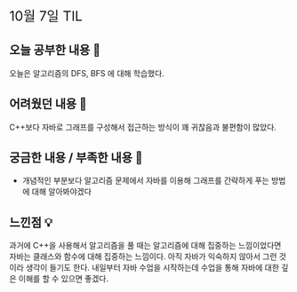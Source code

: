 <span style="font-size : 24px"> 10월 7일 TIL </span>

## 오늘 공부한 내용 📘

오늘은 알고리즘의 DFS, BFS 에 대해 학습했다.

## 어려웠던 내용 🤔

C++보다 자바로 그래프를 구성해서 접근하는 방식이 꽤 귀찮음과 불편함이 많았다.

## 궁금한 내용 / 부족한 내용 🧐

- 개념적인 부분보다 알고리즘 문제에서 자바를 이용해 그래프를 간략하게 푸는 방법에 대해 알아봐야겠다

## 느낀점 💡

과거에 C++을 사용해서 알고리즘을 풀 때는 알고리즘에 대해 집중하는 느낌이었다면 자바는 클래스와 함수에 대해 집중하는 느낌이다. 아직 자바가 익숙하지 않아서 그런 것이라 생각이 들기도 한다. 내일부터 자바 수업을 시작하는데 수업을 통해 자바에 대한 깊은 이해를 할 수 있으면 좋겠다.
